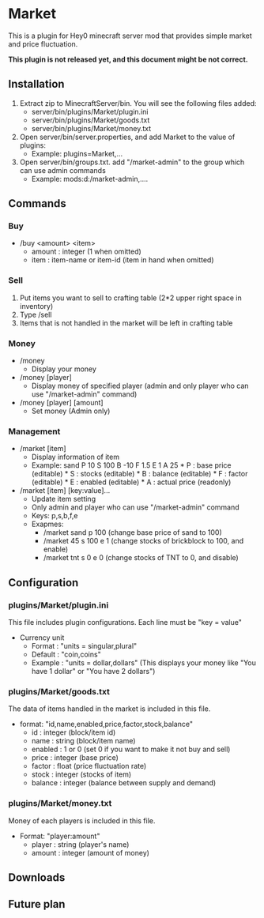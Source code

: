 # Market

This is a plugin for Hey0 minecraft server mod that provides simple market and price fluctuation.

**This plugin is not released yet, and this document might be not correct.**

## Installation

1. Extract zip to MinecraftServer/bin. You will see the following files added:
    * server/bin/plugins/Market/plugin.ini
    * server/bin/plugins/Market/goods.txt
    * server/bin/plugins/Market/money.txt
1. Open server/bin/server.properties, and add Market to the value of plugins:
    * Example: plugins=Market,...
1. Open server/bin/groups.txt. add "/market-admin" to the group which can use admin commands
    * Example: mods:d:/market-admin,....

## Commands

### Buy

* /buy &lt;amount&gt; &lt;item&gt;
    * amount : integer (1 when omitted)
    * item : item-name or item-id (item in hand when omitted)

### Sell

1. Put items you want to sell to crafting table (2*2 upper right space in inventory)
1. Type /sell
1. Items that is not handled in the market will be left in crafting table

### Money

* /money
    * Display your money
* /money [player]
    * Display money of specified player (admin and only player who can use "/market-admin" command)
* /money [player] [amount]
    * Set money (Admin only)

### Management

* /market [item]
    * Display information of item
    * Example: sand P 10 S 100 B -10 F 1.5 E 1 A 25
    		* P : base price (editable)
    		* S : stocks (editable)
    		* B : balance (editable)
    		* F : factor (editable)
    		* E : enabled (editable)
    		* A : actual price (readonly)
* /market [item] [key:value]...
    * Update item setting
    * Only admin and player who can use "/market-admin" command
    * Keys: p,s,b,f,e
    * Exapmes:
        * /market sand p 100 (change base price of sand to 100)
        * /market 45 s 100 e 1 (change stocks of brickblock to 100, and enable)
        * /market tnt s 0 e 0 (change stocks of TNT to 0, and disable)

## Configuration

### plugins/Market/plugin.ini

This file includes plugin configurations.
Each line must be "key = value"

* Currency unit
    * Format : "units = singular,plural"
    * Default : "coin,coins"
    * Example : "units = dollar,dollars" (This displays your money like "You have 1 dollar" or "You have 2 dollars")

### plugins/Market/goods.txt

The data of items handled in the market is included in this file.

* format: "id,name,enabled,price,factor,stock,balance"
    * id : integer (block/item id)
    * name : string (block/item name)
    * enabled : 1 or 0 (set 0 if you want to make it not buy and sell)
    * price : integer (base price)
    * factor : float (price fluctuation rate)
    * stock : integer (stocks of item)
    * balance : integer (balance between supply and demand)

### plugins/Market/money.txt

Money of each players is included in this file. 

* Format: "player:amount"
    * player : string (player's name)
    * amount : integer (amount of money)

## Downloads

## Future plan

